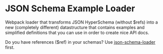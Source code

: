 # JSON Schema Example Loader

Webpack loader that transforms JSON HyperSchema (without $refs) into a new (completely different) datastructure that contains examples and simplified definitions that you can use in order to create nice API docs.

Do you have references ($ref) in your schemas? Use [json-schema-loader](https://www.npmjs.com/package/json-schema-loader) first.
